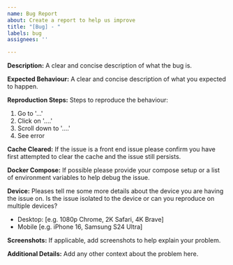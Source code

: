 ```yaml
---
name: Bug Report
about: Create a report to help us improve
title: "[Bug] - "
labels: bug
assignees: ''

---
```


**Description:**
A clear and concise description of what the bug is.

**Expected Behaviour:**
A clear and concise description of what you expected to happen.

**Reproduction Steps:**
Steps to reproduce the behaviour:
1. Go to '...'
2. Click on '....'
3. Scroll down to '....'
4. See error

**Cache Cleared:**
If the issue is a front end issue please confirm you have first attempted to clear the cache and the issue still persists.

**Docker Compose:**
If possible please provide your compose setup or a list of environment variables to help debug the issue.

**Device:**
Pleases tell me some more details about the device you are having the issue on. Is the issue isolated to the device or can you reproduce on multiple devices?

 - Desktop: [e.g. 1080p Chrome, 2K Safari, 4K Brave]
 - Mobile [e.g. iPhone 16, Samsung S24 Ultra]

**Screenshots:**
If applicable, add screenshots to help explain your problem.

**Additional Details:**
Add any other context about the problem here.
